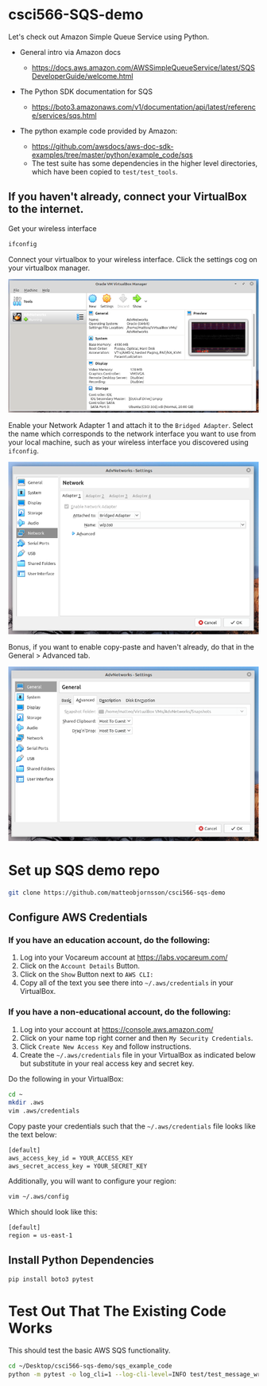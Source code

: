 # csci566-SQS-demo

Let's check out Amazon Simple Queue Service using Python. 
 
* General intro via Amazon docs

    * https://docs.aws.amazon.com/AWSSimpleQueueService/latest/SQSDeveloperGuide/welcome.html

* The Python SDK documentation for SQS

    * https://boto3.amazonaws.com/v1/documentation/api/latest/reference/services/sqs.html

* The python example code provided by Amazon:

    * https://github.com/awsdocs/aws-doc-sdk-examples/tree/master/python/example_code/sqs
    * The test suite has some dependencies in the higher level directories, which have been copied to `test/test_tools`.


## If you haven't already, connect your VirtualBox to the internet. 


Get your wireless interface
```bash
ifconfig
```

Connect your virtualbox to your wireless interface. Click the settings cog on your virtualbox manager.

![settings](img/virtualbox.png)

Enable your Network Adapter 1 and attach it to the `Bridged Adapter`. Select the name which corresponds to the network interface you want to use from your local machine, such as your wireless interface you discovered using `ifconfig`.

![network](img/networkSettings.png)

Bonus, if you want to enable copy-paste and haven't already, do that in the General > Advanced tab. 

![copy-paste](img/copyPaste.png)

# Set up SQS demo repo

```bash
git clone https://github.com/matteobjornsson/csci566-sqs-demo
```
## Configure AWS Credentials

### If you have an education account, do the following:

1. Log into your Vocareum account at https://labs.vocareum.com/
1. Click on the `Account Details` Button.
1. Click on the `Show` Button next to `AWS CLI:`
1. Copy all of the text you see there into `~/.aws/credentials` in your VirtualBox.

### If you have a non-educational account, do the following:

1. Log into your account at https://console.aws.amazon.com/
1. Click on your name top right corner and then `My Security Credentials`.
1. Click `Create New Access Key` and follow instructions. 
1. Create the `~/.aws/credentials` file in your VirtualBox as indicated below but substitute in your real access key and secret key. 

Do the following in your VirtualBox:
```bash
cd ~
mkdir .aws
vim .aws/credentials
```
Copy paste your credentials such that the `~/.aws/credentials` file looks like the text below:
```
[default]
aws_access_key_id = YOUR_ACCESS_KEY
aws_secret_access_key = YOUR_SECRET_KEY
```
Additionally, you will want to configure your region:

```bash
vim ~/.aws/config
```
Which should look like this: 
```
[default]
region = us-east-1
```
## Install Python Dependencies
```bash
pip install boto3 pytest
```
# Test Out That The Existing Code Works

This should test the basic AWS SQS functionality. 

```bash
cd ~/Desktop/csci566-sqs-demo/sqs_example_code
python -m pytest -o log_cli=1 --log-cli-level=INFO test/test_message_wrapper.py
```




